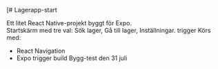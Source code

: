 [# Lagerapp-start

Ett litet React Native-projekt byggt för Expo.  
Startskärm med tre val: Sök lager, Gå till lager, Inställningar.
trigger
Körs med:
- React Navigation
- Expo
trigger build
Bygg-test den 31 juli
<!-- Trigger build 2 -->
<!-- Trigger build 3 -->
